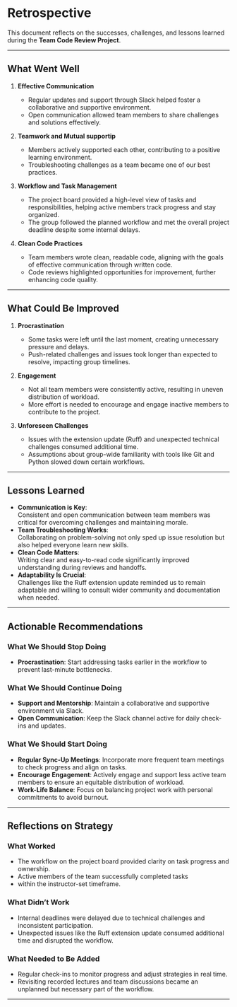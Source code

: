 # Retrospective

This document reflects on the successes, challenges, and lessons learned during the
**Team Code Review Project**.

---

## What Went Well

1. **Effective Communication**  
   - Regular updates and support through Slack helped foster a collaborative and supportive environment.  
   - Open communication allowed team members to share challenges and solutions effectively.  

2. **Teamwork and Mutual supportip**  
   - Members actively supported each other, contributing to a positive learning environment.  
   - Troubleshooting challenges as a team became one of our best practices.  

3. **Workflow and Task Management**  
   - The project board provided a high-level view of tasks and responsibilities, helping active members track progress and stay organized.  
   - The group followed the planned workflow and met the overall project deadline despite some internal delays.  

4. **Clean Code Practices**  
   - Team members wrote clean, readable code, aligning with the goals of effective communication through written code.  
   - Code reviews highlighted opportunities for improvement, further enhancing code quality.  

---

## What Could Be Improved

1. **Procrastination**  
   - Some tasks were left until the last moment, creating unnecessary pressure and delays.  
   - Push-related challenges and issues took longer than expected to resolve, impacting group timelines.  

2. **Engagement**  
   - Not all team members were consistently active, resulting in uneven distribution of workload.  
   - More effort is needed to encourage and engage inactive members to contribute to the project.

3. **Unforeseen Challenges**  
   - Issues with the extension update (Ruff) and unexpected technical challenges consumed additional time.  
   - Assumptions about group-wide familiarity with tools like Git and Python slowed down certain workflows.  

---

## Lessons Learned

- **Communication is Key**:  
  Consistent and open communication between team members was critical for overcoming challenges and maintaining morale.  
- **Team Troubleshooting Works**:  
  Collaborating on problem-solving not only sped up issue resolution but also helped everyone learn new skills.  
- **Clean Code Matters**:  
  Writing clear and easy-to-read code significantly improved understanding during reviews and handoffs.  
- **Adaptability Is Crucial**:  
  Challenges like the Ruff extension update reminded us to remain adaptable and willing
  to consult wider community and documentation when needed.  

---

## Actionable Recommendations

### What We Should Stop Doing

- **Procrastination**: Start addressing tasks earlier in the workflow to prevent last-minute bottlenecks.

### What We Should Continue Doing

- **Support and Mentorship**: Maintain a collaborative and supportive environment via Slack.  
- **Open Communication**: Keep the Slack channel active for daily check-ins and updates.  

### What We Should Start Doing

- **Regular Sync-Up Meetings**: Incorporate more frequent team meetings to check progress and align on tasks.  
- **Encourage Engagement**: Actively engage and support less active team members to ensure an equitable distribution of workload.  
- **Work-Life Balance**: Focus on balancing project work with personal commitments to avoid burnout.  

---

## Reflections on Strategy

### What Worked

- The workflow on the project board provided clarity on task progress and ownership.  
- Active members of the team successfully completed tasks
- within the instructor-set timeframe.  

### What Didn’t Work

- Internal deadlines were delayed due to technical challenges and inconsistent participation.  
- Unexpected issues like the Ruff extension update consumed additional time and disrupted the workflow.  

### What Needed to Be Added

- Regular check-ins to monitor progress and adjust strategies in real time.  
- Revisiting recorded lectures and team discussions became an unplanned but necessary part of the workflow.  

---
